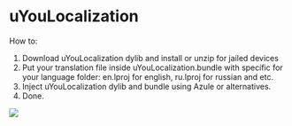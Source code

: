 # uYouLocalization

How to:

1. Download uYouLocalization dylib and install or unzip for jailed devices
2. Put your translation file inside uYouLocalization.bundle with specific for your language folder: en.lproj for english, ru.lproj for russian and etc.
3. Inject uYouLocalization dylib and bundle using Azule or alternatives.
4. Done.

![](https://github.com/dayanch96/uYouLocalization/blob/main/Screenshot.PNG?raw=true)
